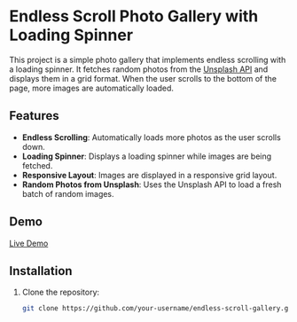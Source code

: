 # Endless Scroll Photo Gallery with Loading Spinner

This project is a simple photo gallery that implements endless scrolling with a loading spinner. It fetches random photos from the [Unsplash API](https://unsplash.com/developers) and displays them in a grid format. When the user scrolls to the bottom of the page, more images are automatically loaded.

## Features

- **Endless Scrolling**: Automatically loads more photos as the user scrolls down.
- **Loading Spinner**: Displays a loading spinner while images are being fetched.
- **Responsive Layout**: Images are displayed in a responsive grid layout.
- **Random Photos from Unsplash**: Uses the Unsplash API to load a fresh batch of random images.

## Demo

[Live Demo](https://sunnykumar-code.github.io/infinity-scroll/)



## Installation

1. Clone the repository:
   ```bash
   git clone https://github.com/your-username/endless-scroll-gallery.git
